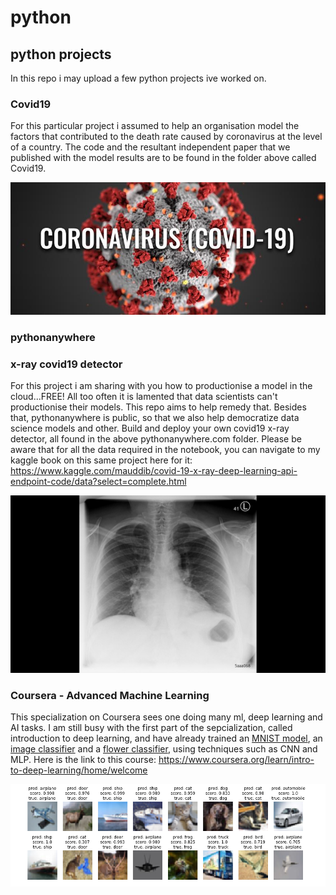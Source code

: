 # python
## python projects
In this repo i may upload a few python projects ive worked on.
### Covid19
For this particular project i assumed to help an organisation model the factors that contributed to the death rate caused by coronavirus at the level of a country. The code and the resultant independent paper that we published with the model results are to be found in the folder above called Covid19.

![Image of virus](https://github.com/Usul1980/python/blob/main/coronavirus.jpg)

### pythonanywhere
### x-ray covid19 detector

For this project i am sharing with you how to productionise a model in the cloud...FREE! All too often it is lamented that data scientists can't productionise their models. This repo aims to help remedy that. Besides that, pythonanywhere is public, so that we also help democratize data science models and other. Build and deploy your own covid19 x-ray detector, all found in the above pythonanywhere.com folder. Please be aware that for all the data required in the notebook, you can navigate to my kaggle book on this same project here for it:
https://www.kaggle.com/mauddib/covid-19-x-ray-deep-learning-api-endpoint-code/data?select=complete.html

![Image of virus](https://github.com/Usul1980/python/blob/main/x-ray-COVID-19.jpg)

### Coursera - Advanced Machine Learning
This specialization on Coursera sees one doing many ml, deep learning and AI tasks. I am still busy with the first part of the sepcialization, called introduction to deep learning, and have already trained an  [MNIST model](https://github.com/Usul1980/python/blob/main/Coursera/Advanced%20Machine%20Learning/Intro%20to%20deep%20learning/digits_classification.ipynb), an [image classifier](https://github.com/Usul1980/python/blob/main/Coursera/Advanced%20Machine%20Learning/Intro%20to%20deep%20learning/week3_task1_first_cnn_cifar10_clean.ipynb) and a [flower classifier](https://github.com/Usul1980/python/blob/main/Coursera/Advanced%20Machine%20Learning/Intro%20to%20deep%20learning/week3_task2_fine_tuning_clean.ipynb), using techniques such as CNN and MLP. Here is the link to this course:
https://www.coursera.org/learn/intro-to-deep-learning/home/welcome

![Image of virus](https://github.com/Usul1980/python/blob/main/image_classifier_aml_week3.png)
